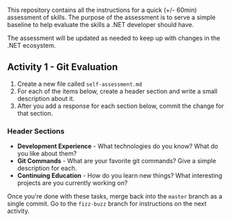 This repository contains all the instructions for a quick (+/- 60min) assessment of skills. The purpose of the assessment is to serve a simple baseline to help evaluate the skills a .NET developer should have.

The assessment will be updated as needed to keep up with changes in the .NET ecosystem.

## Activity 1 - Git Evaluation

1. Create a new file called `self-assessment.md`
2. For each of the items below, create a header section and write a small description about it.
3. After you add a response for each section below, commit the change for that section.

### Header Sections
* **Development Experience** - What technologies do you know? What do you like about them?
* **Git Commands** - What are your favorite git commands? Give a simple description for each.
* **Continuing Education** - How do you learn new things? What interesting projects are you currently working on?

Once you're done with these tasks, merge back into the `master` branch as a single commit. Go to the `fizz-buzz` branch for instructions on the next activity.
